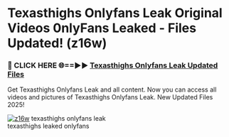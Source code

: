 # Texasthighs Onlyfans Leak Original Videos 0nlyFans Leaked - Files Updated! (z16w)

<h3>🔴 CLICK HERE 🌐==►► <a href="https://tinyurl.com/3hn5wdd3" rel="nofollow">Texasthighs Onlyfans Leak Updated Files</a></h3>

Get Texasthighs Onlyfans Leak and all content. Now you can access all videos and pictures of Texasthighs Onlyfans Leak. New Updated Files 2025!

[![z16w](https://i.imgur.com/4HnBqBT.gif)](https://tinyurl.com/3hn5wdd3)
texasthighs onlyfans leak<br>
texasthighs leaked onlyfans